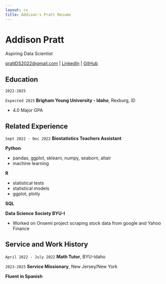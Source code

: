 ```yaml
---
layout: cv
title: Addison's Pratt Resume
---
```

# Addison Pratt
Aspiring Data Scientist

<div id="webaddress">
<a href="prattDS2022@gmail.com">prattDS2022@gmail.com</a>
| <a href="www.linkedin.com/in/addison-pratt-12aaa3239">LinkedIn</a>
| <a href="https://github.com/AddisonJPratt">GitHub</a>
</div>

<!-- https://www.monique.tech/the-art-of-markdown -->

## Education

`2022-2025`

`Expected 2025`
__Brigham Young University - Idaho__, Rexburg, ID

- 4.0 Major GPA


## Related Experience

`Sept 2022 - Dec 2022`
__Biostatistics Teachers Assistant__

__Python__
 - pandas, ggplot, sklearn, numpy, seaborn, altair
 - machine learning

__R__

- statistical tests
- statistical models
- ggplot, plotly

__SQL__

__Data Science Society BYU-I__

- Worked on Onsemi project scraping stock data from google and Yahoo Finance
 



## Service and Work History

`April 2022 - July 2022`
__Math Tutor__, BYU-Idaho


`2023-2025`
__Service Missionary__, New Jersey/New York

__Fluent in Spanish__


<!-- ### Footer

Last updated: May 2013 -->


